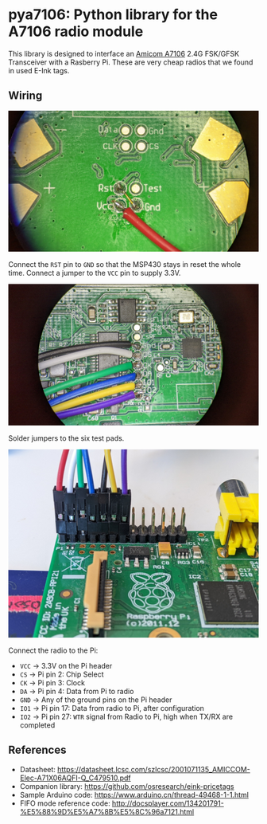 # pya7106: Python library for the A7106 radio module

This library is designed to interface an [Amicom A7106](http://www.amiccom.com.tw/asp/product_detail.asp?CATG_ID=2&PRODUCT_ID=109) 2.4G FSK/GFSK Transceiver with a Rasberry Pi. These are very cheap radios that we found in used E-Ink tags.

## Wiring

![Power and reset](images/power.jpg)

Connect the `RST` pin to `GND` so that the MSP430 stays in reset the whole time.
Connect a jumper to the `VCC` pin to supply 3.3V.

![Data and clock lines](images/wiring.jpg)

Solder jumpers to the six test pads.

![Pi wirings](images/pi.jpg)

Connect the radio to the Pi:

* `VCC` -> 3.3V on the Pi header
* `CS` -> Pi pin 2: Chip Select
* `CK` -> Pi pin 3: Clock
* `DA` -> Pi pin 4: Data from Pi to radio
* `GND` -> Any of the ground pins on the Pi header
* `IO1` -> Pi pin 17: Data from radio to Pi, after configuration
* `IO2` -> Pi pin 27: `WTR` signal from Radio to Pi, high when TX/RX are completed


## References

* Datasheet: https://datasheet.lcsc.com/szlcsc/2001071135_AMICCOM-Elec-A71X06AQFI-Q_C479510.pdf
* Companion library: https://github.com/osresearch/eink-pricetags
* Sample Arduino code: https://www.arduino.cn/thread-49468-1-1.html
* FIFO mode reference code: http://docsplayer.com/134201791-%E5%88%9D%E5%A7%8B%E5%8C%96a7121.html

